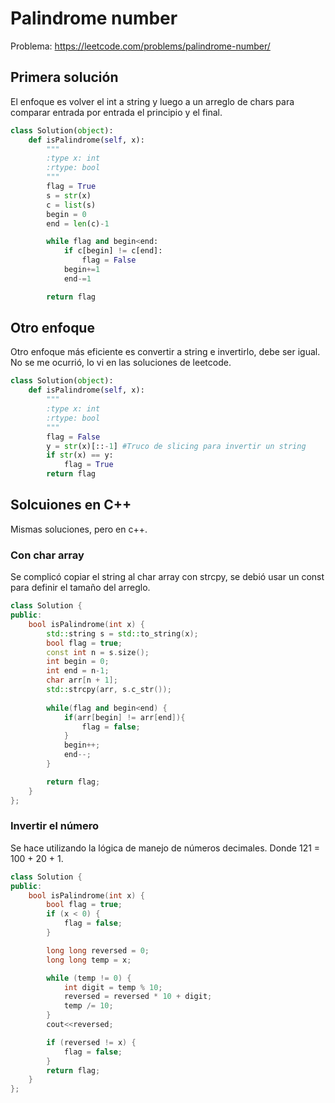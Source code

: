 # Palindrome number

Problema: https://leetcode.com/problems/palindrome-number/

## Primera solución

El enfoque es volver el int a string y luego a un arreglo de chars para comparar entrada por entrada el principio y el final.

```Python
class Solution(object):
    def isPalindrome(self, x):
        """
        :type x: int
        :rtype: bool
        """
        flag = True
        s = str(x)
        c = list(s)
        begin = 0
        end = len(c)-1

        while flag and begin<end:
            if c[begin] != c[end]:
                flag = False
            begin+=1
            end-=1

        return flag
```
## Otro enfoque

Otro enfoque más eficiente es convertir a string e invertirlo, debe ser igual. No se me ocurrió, lo vi en las soluciones de leetcode.

```Python
class Solution(object):
    def isPalindrome(self, x):
        """
        :type x: int
        :rtype: bool
        """
        flag = False
        y = str(x)[::-1] #Truco de slicing para invertir un string
        if str(x) == y:
            flag = True
        return flag
```
## Solcuiones en C++
Mismas soluciones, pero en c++.

### Con char array
Se complicó copiar el string al char array con strcpy, se debió usar un const para definir el tamaño del arreglo.

```c++
class Solution {
public:
    bool isPalindrome(int x) {
        std::string s = std::to_string(x);
        bool flag = true;
        const int n = s.size();
        int begin = 0;
        int end = n-1;
        char arr[n + 1];
        std::strcpy(arr, s.c_str());
        
        while(flag and begin<end) {
            if(arr[begin] != arr[end]){
                flag = false;
            }
            begin++;
            end--;
        }

        return flag;
    }
};
```
### Invertir el número

Se hace utilizando la lógica de manejo de números decimales. Donde 121 = 100 + 20 + 1.

```c++
class Solution {
public:
    bool isPalindrome(int x) {
        bool flag = true;
        if (x < 0) {
            flag = false;
        }

        long long reversed = 0;
        long long temp = x;

        while (temp != 0) {
            int digit = temp % 10;
            reversed = reversed * 10 + digit;
            temp /= 10;
        }
        cout<<reversed;

        if (reversed != x) {
            flag = false;
        }
        return flag;
    }
};
```
